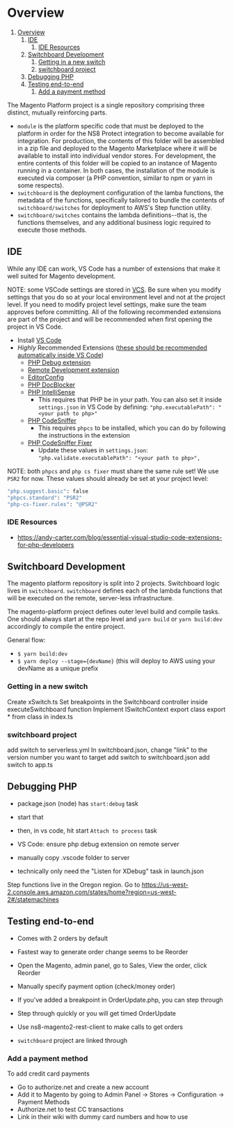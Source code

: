 # Overview

1. [Overview](#overview)
   1. [IDE](#ide)
      1. [IDE Resources](#ide-resources)
   1. [Switchboard Development](#switchboard-development)
      1. [Getting in a new switch](#getting-in-a-new-switch)
      1. [switchboard project](#switchboard-project)
   1. [Debugging PHP](#debugging-php)
   1. [Testing end-to-end](#testing-end-to-end)
      1. [Add a payment method](#add-a-payment-method)

The Magento Platform project is a single repository comprising three distinct, mutually reinforcing parts.

* `module` is the platform specific code that must be deployed to the platform in order for the NS8 Protect integration to become available for integration. For production, the contents of this folder will be assembled in a zip file and deployed to the Magento Marketplace where it will be available to install into individual vendor stores. For development, the entire contents of this folder will be copied to an instance of Magento running in a container. In both cases, the installation of the module is executed via composer (a PHP convention, similar to npm or yarn in some respects).
* `switchboard` is the deployment configuration of the lamba functions, the metadata of the functions, specifically tailored to bundle the contents of `switchboard/switches` for deployment to AWS's Step function utility.
* `switchboard/switches` contains the lambda definitions--that is, the functions themselves, and any additional business logic required to execute those methods.

## IDE

While any IDE can work, VS Code has a number of extensions that make it well suited for Magento development.

NOTE: some VSCode settings are stored in [VCS](https://github.com/ns8inc/ns8-magento-platform/blob/master/.vscode/settings.json). Be sure when you modify settings that you do so at your local environment level and not at the project level. If you need to modify project level settings, make sure the team approves before committing. All of the following recommended extensions are part of the project and will be recommended when first opening the project in VS Code.

* Install [VS Code](https://code.visualstudio.com)
* *Highly* Recommended Extensions ([these should be recommended automatically inside VS Code](https://github.com/ns8inc/ns8-magento-platform/blob/master/.vscode/extensions.json))
  * [PHP Debug extension](https://marketplace.visualstudio.com/items?itemName=felixfbecker.php-debug)
  * [Remote Development extension](https://marketplace.visualstudio.com/items?itemName=ms-vscode-remote.vscode-remote-extensionpack)
  * [EditorConfig](https://marketplace.visualstudio.com/items?itemName=EditorConfig.EditorConfig)
  * [PHP DocBlocker](https://marketplace.visualstudio.com/items?itemName=neilbrayfield.php-docblocker)
  * [PHP IntelliSense](https://marketplace.visualstudio.com/items?itemName=felixfbecker.php-intellisense)
    * This requires that PHP be in your path. You can also set it inside `settings.json` in VS Code by defining: `"php.executablePath": "<your path to php>"`
  * [PHP CodeSniffer](https://marketplace.visualstudio.com/items?itemName=ikappas.phpcs)
    * This requires `phpcs` to be installed, which you can do by following the instructions in the extension
  * [PHP CodeSniffer Fixer](https://marketplace.visualstudio.com/items?itemName=junstyle.php-cs-fixer)
    * Update these values in `settings.json`: `"php.validate.executablePath": "<your path to php>",`

NOTE: both `phpcs` and `php cs fixer` must share the same rule set! We use `PSR2` for now.
These values should already be set at your project level:

```bash
"php.suggest.basic": false
"phpcs.standard": "PSR2"
"php-cs-fixer.rules": "@PSR2"
```

### IDE Resources

* <https://andy-carter.com/blog/essential-visual-studio-code-extensions-for-php-developers>

## Switchboard Development

The magento platform repository is split into 2 projects. Switchboard logic lives in `switchboard`. `switchboard` defines each of the lambda functions that will be executed on the remote, server-less infrastructure.

The magento-platform project defines outer level build and compile tasks. One should always start at the repo level and `yarn build` or `yarn build:dev` accordingly to compile the entire project.

General flow:

* `$ yarn build:dev`
* `$ yarn deploy --stage={devName}` (this will deploy to AWS using your devName as a unique prefix

### Getting in a new switch

Create xSwitch.ts
Set breakpoints in the Switchboard controller inside executeSwitchboard function
Implement ISwitchContext
export class
export * from class in index.ts

### switchboard project

add switch to serverless.yml
In switchboard.json, change "link" to the version number you want to target
add switch to switchboard.json
add switch to app.ts

## Debugging PHP

* package.json (node) has `start:debug` task
* start that
* then, in vs code, hit start `Attach to process` task

* VS Code: ensure php debug extension on remote server
* manually copy .vscode folder to server
* technically only need the "Listen for XDebug" task in launch.json

Step functions live in the Oregon region. Go to <https://us-west-2.console.aws.amazon.com/states/home?region=us-west-2#/statemachines>

## Testing end-to-end

* Comes with 2 orders by default
* Fastest way to generate order change seems to be Reorder
* Open the Magento, admin panel, go to Sales, View the order, click Reorder
* Manually specify payment option (check/money order)
* If you've added a breakpoint in OrderUpdate.php, you can step through
* Step through quickly or you will get timed OrderUpdate

* Use ns8-magento2-rest-client to make calls to get orders
* `switchboard` project are linked through

### Add a payment method

To add credit card payments

* Go to authorize.net and create a new account
* Add it to Magento by going to Admin Panel -> Stores -> Configuration -> Payment Methods
* Authorize.net to test CC transactions
* Link in their wiki with dummy card numbers and how to use
